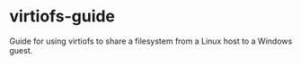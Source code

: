 # virtiofs-guide
Guide for using virtiofs to share a filesystem from a Linux host to a Windows guest.
